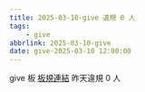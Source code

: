 ```yaml
---
title: 2025-03-10-give 違規 0 人
tags:
    - give
abbrlink: 2025-03-10-give
date: give-2025-03-10 12:00:00
---
```

give 板 [板規連結](https://www.ptt.cc/bbs/give/M.1612495900.A.C32.html)
昨天違規 0 人
